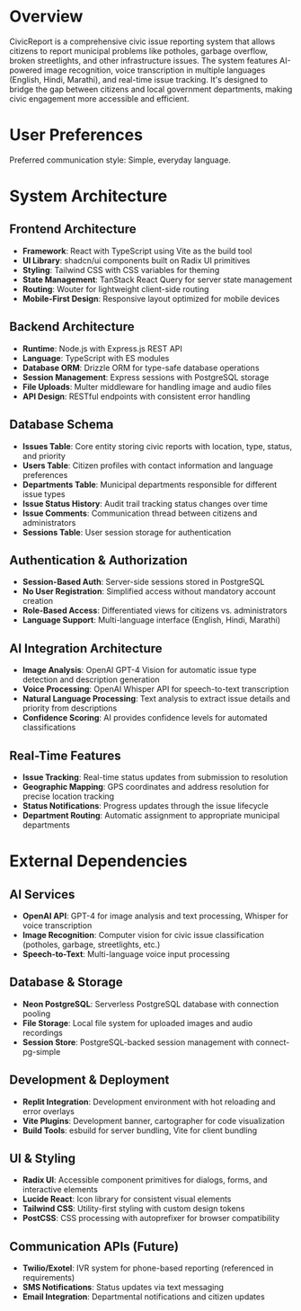 # Overview

CivicReport is a comprehensive civic issue reporting system that allows citizens to report municipal problems like potholes, garbage overflow, broken streetlights, and other infrastructure issues. The system features AI-powered image recognition, voice transcription in multiple languages (English, Hindi, Marathi), and real-time issue tracking. It's designed to bridge the gap between citizens and local government departments, making civic engagement more accessible and efficient.

# User Preferences

Preferred communication style: Simple, everyday language.

# System Architecture

## Frontend Architecture
- **Framework**: React with TypeScript using Vite as the build tool
- **UI Library**: shadcn/ui components built on Radix UI primitives
- **Styling**: Tailwind CSS with CSS variables for theming
- **State Management**: TanStack React Query for server state management
- **Routing**: Wouter for lightweight client-side routing
- **Mobile-First Design**: Responsive layout optimized for mobile devices

## Backend Architecture
- **Runtime**: Node.js with Express.js REST API
- **Language**: TypeScript with ES modules
- **Database ORM**: Drizzle ORM for type-safe database operations
- **Session Management**: Express sessions with PostgreSQL storage
- **File Uploads**: Multer middleware for handling image and audio files
- **API Design**: RESTful endpoints with consistent error handling

## Database Schema
- **Issues Table**: Core entity storing civic reports with location, type, status, and priority
- **Users Table**: Citizen profiles with contact information and language preferences
- **Departments Table**: Municipal departments responsible for different issue types
- **Issue Status History**: Audit trail tracking status changes over time
- **Issue Comments**: Communication thread between citizens and administrators
- **Sessions Table**: User session storage for authentication

## Authentication & Authorization
- **Session-Based Auth**: Server-side sessions stored in PostgreSQL
- **No User Registration**: Simplified access without mandatory account creation
- **Role-Based Access**: Differentiated views for citizens vs. administrators
- **Language Support**: Multi-language interface (English, Hindi, Marathi)

## AI Integration Architecture
- **Image Analysis**: OpenAI GPT-4 Vision for automatic issue type detection and description generation
- **Voice Processing**: OpenAI Whisper API for speech-to-text transcription
- **Natural Language Processing**: Text analysis to extract issue details and priority from descriptions
- **Confidence Scoring**: AI provides confidence levels for automated classifications

## Real-Time Features
- **Issue Tracking**: Real-time status updates from submission to resolution
- **Geographic Mapping**: GPS coordinates and address resolution for precise location tracking
- **Status Notifications**: Progress updates through the issue lifecycle
- **Department Routing**: Automatic assignment to appropriate municipal departments

# External Dependencies

## AI Services
- **OpenAI API**: GPT-4 for image analysis and text processing, Whisper for voice transcription
- **Image Recognition**: Computer vision for civic issue classification (potholes, garbage, streetlights, etc.)
- **Speech-to-Text**: Multi-language voice input processing

## Database & Storage
- **Neon PostgreSQL**: Serverless PostgreSQL database with connection pooling
- **File Storage**: Local file system for uploaded images and audio recordings
- **Session Store**: PostgreSQL-backed session management with connect-pg-simple

## Development & Deployment
- **Replit Integration**: Development environment with hot reloading and error overlays
- **Vite Plugins**: Development banner, cartographer for code visualization
- **Build Tools**: esbuild for server bundling, Vite for client bundling

## UI & Styling
- **Radix UI**: Accessible component primitives for dialogs, forms, and interactive elements
- **Lucide React**: Icon library for consistent visual elements
- **Tailwind CSS**: Utility-first styling with custom design tokens
- **PostCSS**: CSS processing with autoprefixer for browser compatibility

## Communication APIs (Future)
- **Twilio/Exotel**: IVR system for phone-based reporting (referenced in requirements)
- **SMS Notifications**: Status updates via text messaging
- **Email Integration**: Departmental notifications and citizen updates